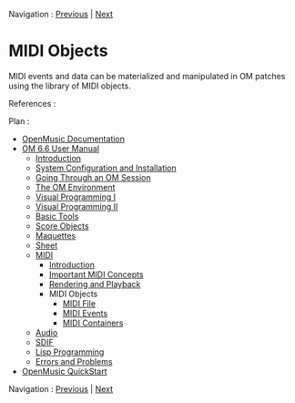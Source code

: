 
Navigation : [Previous](Record%20MIDI "page précédente\(Recording
/ MIDI In\)") | [Next](MIDIFile "Next\(MIDI File\)")

# MIDI Objects

MIDI events and data can be materialized and manipulated in OM patches using
the library of MIDI objects.

References :

Plan :

  * [OpenMusic Documentation](OM-Documentation)
  * [OM 6.6 User Manual](OM-User-Manual)
    * [Introduction](00-Sommaire)
    * [System Configuration and Installation](Installation)
    * [Going Through an OM Session](Goingthrough)
    * [The OM Environment](Environment)
    * [Visual Programming I](BasicVisualProgramming)
    * [Visual Programming II](AdvancedVisualProgramming)
    * [Basic Tools](BasicObjects)
    * [Score Objects](ScoreObjects)
    * [Maquettes](Maquettes)
    * [Sheet](Sheet)
    * [MIDI](MIDI)
      * [Introduction](Intro)
      * [Important MIDI Concepts](MIDI-Concepts)
      * [Rendering and Playback](MIDI-Playback)
      * MIDI Objects
        * [MIDI File](MIDIFile)
        * [MIDI Events](MIDIEvent)
        * [MIDI Containers](MIDIContainer)
    * [Audio](Audio)
    * [SDIF](SDIF)
    * [Lisp Programming](Lisp)
    * [Errors and Problems](errors)
  * [OpenMusic QuickStart](QuickStart-Chapters)

Navigation : [Previous](Record%20MIDI "page précédente\(Recording
/ MIDI In\)") | [Next](MIDIFile "Next\(MIDI File\)")

